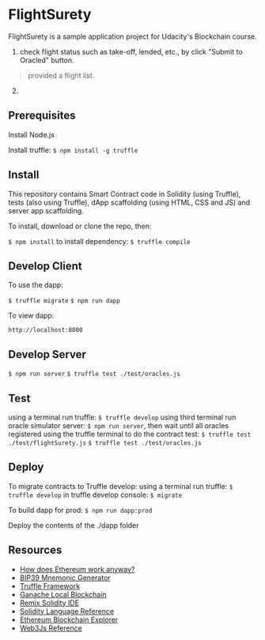 # FlightSurety

FlightSurety is a sample application project for Udacity's Blockchain course.

1. check flight status such as take-off, lended, etc., by click "Submit to Oracled" button.
> provided a flight list.
2. 

## Prerequisites

Install Node.js

Install truffle: ```$ npm install -g truffle```

## Install

This repository contains Smart Contract code in Solidity (using Truffle), tests (also using Truffle), dApp scaffolding (using HTML, CSS and JS) and server app scaffolding.

To install, download or clone the repo, then:

`$ npm install` to install dependency:
`$ truffle compile`

## Develop Client

To use the dapp:

`$ truffle migrate`
`$ npm run dapp`

To view dapp:

`http://localhost:8000`

## Develop Server

`$ npm run server`
`$ truffle test ./test/oracles.js`

## Test
using a terminal run truffle: `$ truffle develop`
using third terminal run oracle simulator server: `$ npm run server`, then wait until all oracles registered
using the truffle terminal to do the contract test: `$ truffle test ./test/flightSurety.js`
`$ truffle test ./test/oracles.js`

## Deploy

To migrate contracts to Truffle develop:
using a terminal run truffle: `$ truffle develop`
in truffle develop console: `$ migrate`

To build dapp for prod:
`$ npm run dapp:prod`

Deploy the contents of the ./dapp folder


## Resources

* [How does Ethereum work anyway?](https://medium.com/@preethikasireddy/how-does-ethereum-work-anyway-22d1df506369)
* [BIP39 Mnemonic Generator](https://iancoleman.io/bip39/)
* [Truffle Framework](http://truffleframework.com/)
* [Ganache Local Blockchain](http://truffleframework.com/ganache/)
* [Remix Solidity IDE](https://remix.ethereum.org/)
* [Solidity Language Reference](http://solidity.readthedocs.io/en/v0.4.24/)
* [Ethereum Blockchain Explorer](https://etherscan.io/)
* [Web3Js Reference](https://github.com/ethereum/wiki/wiki/JavaScript-API)